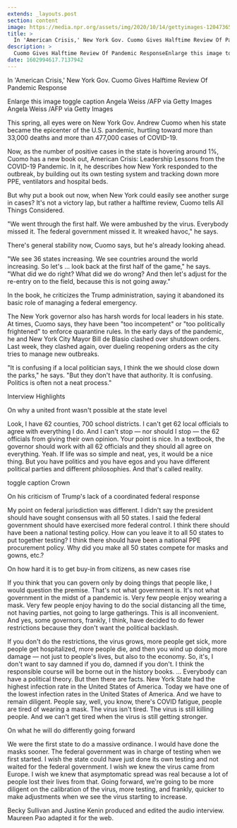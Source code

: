 ```yaml
--- 
extends: _layouts.post 
section: content 
image: https://media.npr.org/assets/img/2020/10/14/gettyimages-1204736551_wide-d1251e026afaddfb927245cb7120f6f18b816599.jpg?s=1400 
title: > 
  In 'American Crisis,' New York Gov. Cuomo Gives Halftime Review Of Pandemic Response 
description: > 
  Cuomo Gives Halftime Review Of Pandemic ResponseEnlarge this image toggle caption Angela Weiss /AFP via Getty Images Angela Weiss /AFP via Getty ImagesThis spring, all eyes were on New York Gov.Now, as the number of positive cases in the state is hovering around 1%, Cuomo has a new book out, American Crisis: Leadership Lessons from the COVID-19 Pandemic.It's not a victory lap, but rather a halftime review, Cuomo tells All Things Considered.In the early days of the pandemic, he and New York City Mayor Bill de Blasio clashed over shutdown orders.New York State had the highest infection rate in the United States of America. 
date: 1602994617.7137942 
--- 
```

In 'American Crisis,' New York Gov. Cuomo Gives Halftime Review Of Pandemic Response

Enlarge this image toggle caption Angela Weiss /AFP via Getty Images Angela Weiss /AFP via Getty Images

This spring, all eyes were on New York Gov. Andrew Cuomo when his state became the epicenter of the U.S. pandemic, hurtling toward more than 33,000 deaths and more than 477,000 cases of COVID-19.

Now, as the number of positive cases in the state is hovering around 1%, Cuomo has a new book out, American Crisis: Leadership Lessons from the COVID-19 Pandemic. In it, he describes how New York responded to the outbreak, by building out its own testing system and tracking down more PPE, ventilators and hospital beds.

But why put a book out now, when New York could easily see another surge in cases? It's not a victory lap, but rather a halftime review, Cuomo tells All Things Considered.

"We went through the first half. We were ambushed by the virus. Everybody missed it. The federal government missed it. It wreaked havoc," he says.

There's general stability now, Cuomo says, but he's already looking ahead.

"We see 36 states increasing. We see countries around the world increasing. So let's ... look back at the first half of the game," he says. "What did we do right? What did we do wrong? And then let's adjust for the re-entry on to the field, because this is not going away."

In the book, he criticizes the Trump administration, saying it abandoned its basic role of managing a federal emergency.

The New York governor also has harsh words for local leaders in his state. At times, Cuomo says, they have been "too incompetent" or "too politically frightened" to enforce quarantine rules. In the early days of the pandemic, he and New York City Mayor Bill de Blasio clashed over shutdown orders. Last week, they clashed again, over dueling reopening orders as the city tries to manage new outbreaks.

"It is confusing if a local politician says, I think the we should close down the parks," he says. "But they don't have that authority. It is confusing. Politics is often not a neat process."

Interview Highlights

On why a united front wasn't possible at the state level

Look, I have 62 counties, 700 school districts. I can't get 62 local officials to agree with everything I do. And I can't stop — nor should I stop — the 62 officials from giving their own opinion. Your point is nice. In a textbook, the governor should work with all 62 officials and they should all agree on everything. Yeah. If life was so simple and neat, yes, it would be a nice thing. But you have politics and you have egos and you have different political parties and different philosophies. And that's called reality.

toggle caption Crown

On his criticism of Trump's lack of a coordinated federal response

My point on federal jurisdiction was different. I didn't say the president should have sought consensus with all 50 states. I said the federal government should have exercised more federal control. I think there should have been a national testing policy. How can you leave it to all 50 states to put together testing? I think there should have been a national PPE procurement policy. Why did you make all 50 states compete for masks and gowns, etc.?

On how hard it is to get buy-in from citizens, as new cases rise

If you think that you can govern only by doing things that people like, I would question the premise. That's not what government is. It's not what government in the midst of a pandemic is. Very few people enjoy wearing a mask. Very few people enjoy having to do the social distancing all the time, not having parties, not going to large gatherings. This is all inconvenient. And yes, some governors, frankly, I think, have decided to do fewer restrictions because they don't want the political backlash.

If you don't do the restrictions, the virus grows, more people get sick, more people get hospitalized, more people die, and then you wind up doing more damage — not just to people's lives, but also to the economy. So, it's, I don't want to say damned if you do, damned if you don't. I think the responsible course will be borne out in the history books. ... Everybody can have a political theory. But then there are facts. New York State had the highest infection rate in the United States of America. Today we have one of the lowest infection rates in the United States of America. And we have to remain diligent. People say, well, you know, there's COVID fatigue, people are tired of wearing a mask. The virus isn't tired. The virus is still killing people. And we can't get tired when the virus is still getting stronger.

On what he will do differently going forward

We were the first state to do a massive ordinance. I would have done the masks sooner. The federal government was in charge of testing when we first started. I wish the state could have just done its own testing and not waited for the federal government. I wish we knew the virus came from Europe. I wish we knew that asymptomatic spread was real because a lot of people lost their lives from that. Going forward, we're going to be more diligent on the calibration of the virus, more testing, and frankly, quicker to make adjustments when we see the virus starting to increase.

Becky Sullivan and Justine Kenin produced and edited the audio interview. Maureen Pao adapted it for the web.